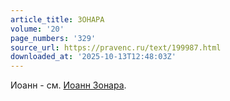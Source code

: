 ```yaml
---
article_title: ЗОНАРА
volume: '20'
page_numbers: '329'
source_url: https://pravenc.ru/text/199987.html
downloaded_at: '2025-10-13T12:48:03Z'
---
```


Иоанн - см. [Иоанн Зонара](<https://pravenc.ru/text/Иоанн Зонара.html>).
